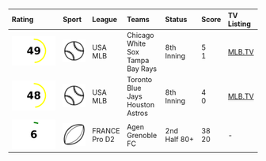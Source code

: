 | Rating                                                                                                                                 | Sport                                                                                                            | League           | Teams                               | Status       | Score    | TV Listing                                                 |
|:---------------------------------------------------------------------------------------------------------------------------------------|:-----------------------------------------------------------------------------------------------------------------|:-----------------|:------------------------------------|:-------------|:---------|:-----------------------------------------------------------|
| <img src="https://raw.githubusercontent.com/BlakeDuncan25/Donut-SVG-Ratings/bac4e4a278175106499642192132b1786a9aec38/49.svg" alt="49"> | <img src="https://raw.githubusercontent.com/BlakeDuncan25/Donut-SVG-Ratings/master/baseball.png" alt="Baseball"> | USA<br>MLB       | Chicago White Sox<br>Tampa Bay Rays | 8th Inning   | 5<br>1   | <a href="https://www.mlb.com/live-stream-games">MLB.TV</a> |
| <img src="https://raw.githubusercontent.com/BlakeDuncan25/Donut-SVG-Ratings/bac4e4a278175106499642192132b1786a9aec38/48.svg" alt="48"> | <img src="https://raw.githubusercontent.com/BlakeDuncan25/Donut-SVG-Ratings/master/baseball.png" alt="Baseball"> | USA<br>MLB       | Toronto Blue Jays<br>Houston Astros | 8th Inning   | 4<br>0   | <a href="https://www.mlb.com/live-stream-games">MLB.TV</a> |
| <img src="https://raw.githubusercontent.com/BlakeDuncan25/Donut-SVG-Ratings/bac4e4a278175106499642192132b1786a9aec38/6.svg" alt="6">   | <img src="https://raw.githubusercontent.com/BlakeDuncan25/Donut-SVG-Ratings/master/rugby.png" alt="Rugby">       | FRANCE<br>Pro D2 | Agen<br>Grenoble FC                 | 2nd Half 80+ | 38<br>20 | -                                                          |